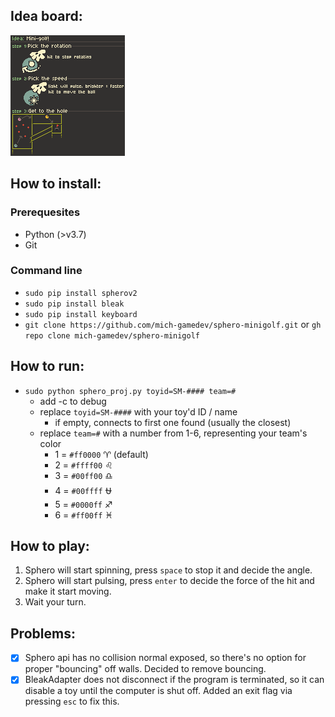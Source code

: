 ## Idea board:
![idea.png](https://github.com/mich-gamedev/sphero-minigolf/blob/main/idea.png?raw=true)

## How to install:
### Prerequesites
- Python (>v3.7)
- Git
### Command line
- `sudo pip install spherov2`
- `sudo pip install bleak`
- `sudo pip install keyboard`
- `git clone https://github.com/mich-gamedev/sphero-minigolf.git` or `gh repo clone mich-gamedev/sphero-minigolf`

## How to run:
- `sudo python sphero_proj.py toyid=SM-#### team=#`
    - add -c to debug
    - replace `toyid=SM-####` with your toy'd ID / name
        - if empty, connects to first one found (usually the closest)
    - replace `team=#` with a number from 1-6, representing your team's color
        - 1 = `#ff0000` :aries: (default)
        - 2 = `#ffff00` :leo:
        - 3 = `#00ff00` :libra:
        - 4 = `#00ffff` :ophiuchus:
        - 5 = `#0000ff` :sagittarius:
        - 6 = `#ff00ff` :pisces:


## How to play:
1. Sphero will start spinning, press `space` to stop it and decide the angle.
2. Sphero will start pulsing, press `enter` to decide the force of the hit and make it start moving.
3. Wait your turn.

## Problems:
- [x] Sphero api has no collision normal exposed, so there's no option for proper "bouncing" off walls. Decided to remove bouncing.
- [x] BleakAdapter does not disconnect if the program is terminated, so it can disable a toy until the computer is shut off. Added an exit flag via pressing `esc` to fix this.
